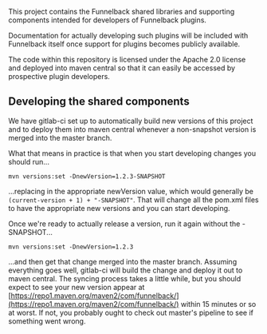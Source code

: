 This project contains the Funnelback shared libraries and supporting components intended for developers of Funnelback plugins.

Documentation for actually developing such plugins will be included with Funnelback itself once support for plugins becomes
publicly available.

The code within this repository is licensed under the Apache 2.0 license and deployed into maven central so that it
can easily be accessed by prospective plugin developers.

## Developing the shared components

We have gitlab-ci set up to automatically build new versions of this project and to deploy them into maven central
whenever a non-snapshot version is merged into the master branch.

What that means in practice is that when you start developing changes you should run...

    mvn versions:set -DnewVersion=1.2.3-SNAPSHOT

...replacing in the appropriate newVersion value, which would generally be `(current-version + 1) + "-SNAPSHOT"`.
That will change all the pom.xml files to have the appropriate new versions and you can start developing.

Once we're ready to actually release a version, run it again without the -SNAPSHOT...

    mvn versions:set -DnewVersion=1.2.3

...and then get that change merged into the master branch. Assuming everything goes well,
gitlab-ci will build the change and deploy it out to maven central. The syncing process takes
a little while, but you should expect to see your new version appear at 
[https://repo1.maven.org/maven2/com/funnelback/](https://repo1.maven.org/maven2/com/funnelback/)
within 15 minutes or so at worst. If not, you probably ought to check out master's pipeline
to see if something went wrong.